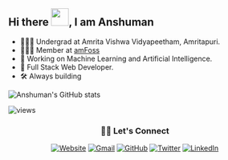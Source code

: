 ## Hi there <img src="https://raw.githubusercontent.com/MartinHeinz/MartinHeinz/master/wave.gif" width="35">, I am Anshuman

- 👨🏻‍🎓 Undergrad at Amrita Vishwa Vidyapeetham, Amritapuri.
- 👨🏻‍💻 Member at [amFoss](https://amfoss.in/)
- 🦾 Working on Machine Learning and Artificial Intelligence.
- 🚀 Full Stack Web Developer.
- 🛠️ Always building 

![Anshuman's GitHub stats](https://github-readme-stats.vercel.app/api?username=anshuman-8&show_icons=true&theme=prussian)

![views](https://komarev.com/ghpvc/?username=anshuman-8&color=10507d)


<div align="center">
<h3>🙋‍♂️ Let's Connect</h3>
</div>

<p align="center">
  <a href="https://anshuman-8.github.io/"><img src="https://img.icons8.com/bubbles/50/000000/web.png" alt="Website"/></a>
        <a href="mailto:anshuman8swain@gmail.com"><img src="https://img.icons8.com/bubbles/50/000000/gmail.png" alt="Gmail"/></a>
        <a href="https://github.com/anshuman-8"><img src="https://img.icons8.com/bubbles/50/000000/github.png" alt="GitHub"/></a>
        <a className='m-3' href="https://twitter.com/Anshuman_8_"><img src="https://img.icons8.com/bubbles/50/000000/twitter-circled.png" alt="Twitter"/></a>
        <a href="https://www.linkedin.com/in/anshuman-swain-1529b2219/"><img src="https://img.icons8.com/bubbles/50/000000/linkedin.png" alt="LinkedIn"/></a>
        


</p>


<!-- Footer -->

<!--   <p align="center">
  <img width="235" height="145" src="./tenor.gif">
  </p> -->
<!--   <p align="center"> -->
<!--     ════ ⋆★⋆ ════ -->
<!--         <br> -->
<!--          Happy Coding👨‍💻! -->
<!--         <br>
    </p> -->


